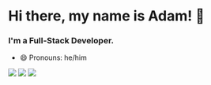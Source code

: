 # Hi there, my name is Adam! 👋

### I'm a Full-Stack Developer.
- 😄 Pronouns: he/him


<a href= 'https://www.linkedin.com/in/adam-b-gillespie/' rel="nofollow"><img src= "https://img.shields.io/badge/LinkedIn-0077B5?style=for-the-badge&logo=linkedin&logoColor=white" /></a>
<a href="https://www.instagram.com/therealgilsepie/?hl=en" rel="nofollow"><img src= "https://img.shields.io/badge/Instagram-E4405F?style=for-the-badge&logo=instagram&logoColor=white" /></a>
<a href="mailto:adam.g.tpt@gmail.com" rel="nofollow"><img src= "https://img.shields.io/badge/Gmail-D14836?style=for-the-badge&logo=gmail&logoColor=white" /></a>


<!--
**agilles1/agilles1** is a ✨ _special_ ✨ repository because its `README.md` (this file) appears on your GitHub profile.

Here are some ideas to get you started:

- 🔭 I’m currently working on ...
- 🌱 I’m currently learning ...
- 👯 I’m looking to collaborate on ...
- 🤔 I’m looking for help with ...
- 💬 Ask me about ...

- 😄 Pronouns: ...
- ⚡ Fun fact: ...
-->
